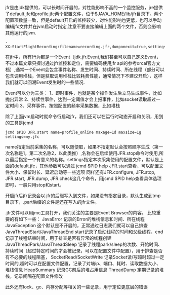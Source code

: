 jfr是由jdk提供的，可以长时间开启的，对性能影响不高的一个监控服务，jre提供了default.jfc和profile.jfc两个配置文件，位于$JAVA_HOME/lib/jfr目录下。两个配置项数量一致，但是default开启的监控较少，对性能影响也更低，也可以手动编辑jfc文件并在jvm启动时指定,注意不要直接编辑上面的两个文件，否则会影响其他运行的jvm.
```shell
-XX:StartFlightRecording:filename=recording.jfr,dumponexit=true,settings=mysettings.jfc
```

在jfr中，所有行为都是一个Event（jdk.jfr.Event,我们甚至可以自己定义Event，不过本篇文章只探讨通过jfr监控和定位，需要编码使用jfr api的参考orcal官方文档）,通常一个Event会包含事件名称、发生时间、持续时间、所在线程（部分可以包含调用堆栈，但是获取调用堆栈比较耗费性能，通常情况下不建议开启），这样我们就可以回溯Event发生时的一些情况.

Event可以分为三类：
1、即时事件，也就是某个操作发生后立马生成事件，比如抛出异常
2、持续性事件，达到一定阈值才会上报事件，比如socket读取超过一定时间
3、采样事件，按照配置的频率采集数据，比如堆栈

除了上面jvm启动时就命令行启动jfr，我们还可以在运行时动态开启和关闭，用到的工具是jcmd
```
jcmd $PID JFR.start name=profile_online maxage=1d maxsize=1g settings=my.jfc
```
name指定当前采集的名称，可以随便取，如果不指定默认会按照顺序生成（第一次名称是1，第二次名称2，以此类推）,名称会在后续使用JFR.stop命令时使用,所以最后指定一个有意义的名称。settings指定本次采集使用的配置文件，默认是上面的default.jfc，其他参数可以通过 jcmd $PID help JFR.start查看，可以配置文件大小、保留时长、延迟启动等一些选项
同样还有JFR.configure, JFR.stop, JFR.start, JFR.dump, JFR.check这几个命令，用jcmd $PID help查看具体选项即可，一般只用stop和start。

开启jfr后jfr记录会以.jfr的后缀写入到文件，如果没有指定目录，默认生成到tmp目录下，.part后缀的文件是还在写入的jfr文件。

.jfr文件可以用jmc工具打开，我们关注的主要是Event Browser的内容。
比较重要的有如下一些：
JavaError 记录的Error的堆栈信息和时间、所在线程
JavaException 这个默认是不开启的，正常通过日志我们就可以自己排查
JavaThreadStart/JavaThreadEnd start记录了启动线程的时间和父级线程，end记录了线程结束时间，用于排查是否有异常的线程创建
JavaThreadPark/JavaThreadSleep 记录了线程park/sleep的次数、开始时间、持续时间（超过特定时间的才会被记录，可以在配置文件中配置），用于排查是否有不必要的线程阻塞，
SocketRead/SocketWrite 记录Socket读/写超时超过一定时间的,超时可以在配置文件配置，记录了对端ip、端口、耗时、读取数据大小、堆栈信息
HeapSummary 记录GC前后的堆占用信息
ThreadDump 定期记录的堆栈，记录间隔在配置文件修改

此外还有lock、gc、内存分配等相关的一些记录，用于定位更底层的错误

